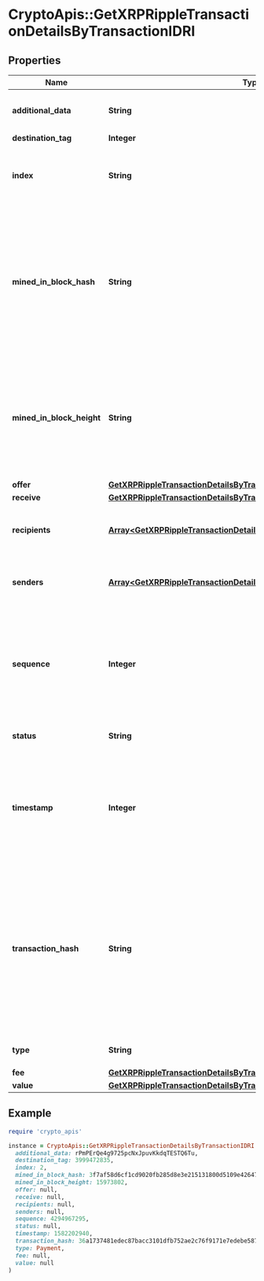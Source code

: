 # CryptoApis::GetXRPRippleTransactionDetailsByTransactionIDRI

## Properties

| Name | Type | Description | Notes |
| ---- | ---- | ----------- | ----- |
| **additional_data** | **String** | Represents additional data that may be needed. |  |
| **destination_tag** | **Integer** |  | [optional] |
| **index** | **String** | Defines the index of the transaction, i.e. the consecutive place it takes in the blockchain. |  |
| **mined_in_block_hash** | **String** | Represents the hash of the block where this transaction was mined/confirmed for first time. The hash is defined as a cryptographic digital fingerprint made by hashing the block header twice through the SHA256 algorithm. |  |
| **mined_in_block_height** | **String** | Represents the hight of the block where this transaction was mined/confirmed for first time. The height is defined as the number of blocks in the blockchain preceding this specific block. |  |
| **offer** | [**GetXRPRippleTransactionDetailsByTransactionIDRIOffer**](GetXRPRippleTransactionDetailsByTransactionIDRIOffer.md) |  |  |
| **receive** | [**GetXRPRippleTransactionDetailsByTransactionIDRIReceive**](GetXRPRippleTransactionDetailsByTransactionIDRIReceive.md) |  |  |
| **recipients** | [**Array&lt;GetXRPRippleTransactionDetailsByTransactionIDRIRecipientsInner&gt;**](GetXRPRippleTransactionDetailsByTransactionIDRIRecipientsInner.md) | Represents an object of addresses that receive the transactions. |  |
| **senders** | [**Array&lt;GetXRPRippleTransactionDetailsByTransactionIDRISendersInner&gt;**](GetXRPRippleTransactionDetailsByTransactionIDRISendersInner.md) | Represents an object of addresses that provide the funds. |  |
| **sequence** | **Integer** | Defines the transaction input&#39;s sequence as an integer, which is is used when transactions are replaced with newer versions before LockTime. |  |
| **status** | **String** | Defines the status of the transaction. | [optional] |
| **timestamp** | **Integer** | Defines the exact date/time in Unix Timestamp when this transaction was mined, confirmed or first seen in Mempool, if it is unconfirmed. |  |
| **transaction_hash** | **String** | Represents the same as &#x60;transactionId&#x60; for account-based protocols like Ethereum, while it could be different in UTXO-based protocols like Bitcoin. E.g., in UTXO-based protocols &#x60;hash&#x60; is different from &#x60;transactionId&#x60; for SegWit transactions. |  |
| **type** | **String** | Defines the type of the transaction. |  |
| **fee** | [**GetXRPRippleTransactionDetailsByTransactionIDRIFee**](GetXRPRippleTransactionDetailsByTransactionIDRIFee.md) |  |  |
| **value** | [**GetXRPRippleTransactionDetailsByTransactionIDRIValue**](GetXRPRippleTransactionDetailsByTransactionIDRIValue.md) |  |  |

## Example

```ruby
require 'crypto_apis'

instance = CryptoApis::GetXRPRippleTransactionDetailsByTransactionIDRI.new(
  additional_data: rPmPErQe4g9725pcNxJpuvKkdqTESTQ6Tu,
  destination_tag: 3999472835,
  index: 2,
  mined_in_block_hash: 3f7af58d6cf1cd9020fb285d8e3e215131800d5109e42647ffd9b3aeae59df33,
  mined_in_block_height: 15973802,
  offer: null,
  receive: null,
  recipients: null,
  senders: null,
  sequence: 4294967295,
  status: null,
  timestamp: 1582202940,
  transaction_hash: 36a1737481edec87bacc3101dfb752ae2c76f9171e7edebe587e330c1ea77c8d,
  type: Payment,
  fee: null,
  value: null
)
```

